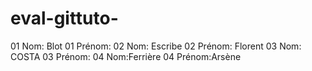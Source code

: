# eval-gittuto-

01 Nom: Blot 
01 Prénom:
02 Nom: Escribe
02 Prénom: Florent
03 Nom: COSTA
03 Prénom:
04 Nom:Ferrière
04 Prénom:Arsène